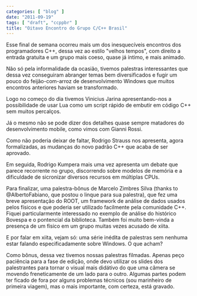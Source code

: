 ```yaml
---
categories: [ "blog" ]
date: "2011-09-19"
tags: [ "draft", "ccppbr" ]
title: "Oitavo Encontro do Grupo C/C++ Brasil"
---
```

Esse final de semana ocorreu mais um dos inesquecíveis encontros dos programadores C++, dessa vez ao estilo "velhos tempos", com direito a entrada gratuita e um grupo mais coeso, quase já íntimo, e mais animado.


Não só pela informalidade da ocasião, tivemos palestras interessantes que dessa vez conseguiram abranger temas bem diversificados e fugir um pouco do feijão-com-arroz de desenvolvimento Windows que muitos encontros anteriores haviam se transformado.


Logo no começo do dia tivemos Vinicius Jarina apresentando-nos a possibilidade de usar Lua como um script rápido de embutir em código C++ sem muitos percalços.


Já o mesmo não se pode dizer dos detalhes quase sempre matadores do desenvolvimento mobile, como vimos com Gianni Rossi.


Como não poderia deixar de faltar, Rodrigo Strauss nos apresenta, agora formalizadas, as mudanças do novo padrão C++ que acaba de ser aprovado.

Em seguida, Rodrigo Kumpera mais uma vez apresenta um debate que parece recorrente no grupo, discorrendo sobre modelos de memória e a dificuldade de sicronizar diversos recursos em múltiplas CPUs.


Para finalizar, uma palestra-bônus de Marcelo Zimbres Silva (thanks to @AlbertoFabiano, que postou o linque para sua palestra), que fez uma breve apresentação do ROOT, um framework de análise de dados usados pelos físicos e que poderia ser utilizado facilmente pela comunidade C++. Fiquei particularmente interessado no exemplo de análise do histórico Bovespa e o pontencial da biblioteca. Também foi muito bem-vinda a presença de um físico em um grupo muitas vezes acusado de xiita.


E por falar em xiita, vejam só: uma série inédita de palestras sem nenhuma estar falando especificadamente sobre Windows. O que acham?


Como bônus, dessa vez tivemos nossas palestras filmadas. Apenas peço paciência para a fase de edição, onde devo utilizar os slides dos palestrantes para tornar o visual mais didátivo do que uma câmera se movendo freneticamente de um lado para o outro. Algumas partes podem ter ficado de fora por alguns problemas técnicos (sou marinheiro de primeira viagem), mas o mais importante, com certeza, está gravado.

